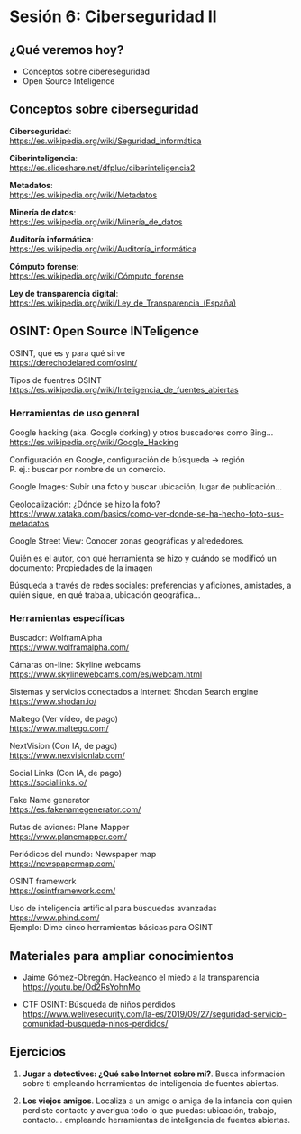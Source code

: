 ﻿# Sesión 6: Ciberseguridad II

## ¿Qué veremos hoy?

- Conceptos sobre cibereseguridad
- Open Source Inteligence

## Conceptos sobre ciberseguridad

**Ciberseguridad**:  
https://es.wikipedia.org/wiki/Seguridad_informática

**Ciberinteligencia**:  
https://es.slideshare.net/dfpluc/ciberinteligencia2

**Metadatos**:  
https://es.wikipedia.org/wiki/Metadatos

**Minería de datos**:  
https://es.wikipedia.org/wiki/Minería_de_datos

**Auditoría informática**:  
https://es.wikipedia.org/wiki/Auditoría_informática

**Cómputo forense**:  
https://es.wikipedia.org/wiki/Cómputo_forense

**Ley de transparencia digital**: 
https://es.wikipedia.org/wiki/Ley_de_Transparencia_(España)

## OSINT: Open Source INTeligence

OSINT, qué es y para qué sirve  
https://derechodelared.com/osint/

Tipos de fuentres OSINT  
https://es.wikipedia.org/wiki/Inteligencia_de_fuentes_abiertas

### Herramientas de uso general

Google hacking (aka. Google dorking) y otros buscadores como Bing...  
https://es.wikipedia.org/wiki/Google_Hacking

Configuración en Google, configuración de búsqueda → región  
P. ej.: buscar por nombre de un comercio.

Google Images: Subir una foto y buscar ubicación, lugar de publicación...

Geolocalización: ¿Dónde se hizo la foto?  
https://www.xataka.com/basics/como-ver-donde-se-ha-hecho-foto-sus-metadatos

Google Street View: Conocer zonas geográficas y alrededores.

Quién es el autor, con qué herramienta se hizo y cuándo se modificó un documento: Propiedades de la imagen

Búsqueda a través de redes sociales: preferencias y aficiones, amistades, a quién sigue, en qué trabaja, ubicación geográfica...

### Herramientas específicas
   
Buscador: WolframAlpha  
https://www.wolframalpha.com/

Cámaras on-line: Skyline webcams  
https://www.skylinewebcams.com/es/webcam.html

Sistemas y servicios conectados a Internet: Shodan Search engine  
https://www.shodan.io/

Maltego (Ver vídeo, de pago)  
https://www.maltego.com/

NextVision (Con IA, de pago)  
https://www.nexvisionlab.com/

Social Links (Con IA, de pago)  
https://sociallinks.io/

Fake Name generator  
https://es.fakenamegenerator.com/

Rutas de aviones: Plane Mapper  
https://www.planemapper.com/

Periódicos del mundo: Newspaper map  
https://newspapermap.com/

OSINT framework  
https://osintframework.com/

Uso de inteligencia artificial para búsquedas avanzadas  
https://www.phind.com/  
Ejemplo: Dime cinco herramientas básicas para OSINT

## **Materiales para ampliar conocimientos**

- Jaime Gómez-Obregón. Hackeando el miedo a la transparencia  
https://youtu.be/Od2RsYohnMo

- CTF OSINT: Búsqueda de niños perdidos  
https://www.welivesecurity.com/la-es/2019/09/27/seguridad-servicio-comunidad-busqueda-ninos-perdidos/

## **Ejercicios**

1. **Jugar a detectives: ¿Qué sabe Internet sobre mi?**. Busca información sobre ti empleando herramientas de inteligencia de fuentes abiertas.

2. **Los viejos amigos**. Localiza a un amigo o amiga de la infancia con quien perdiste contacto y averigua todo lo que puedas: ubicación, trabajo, contacto… empleando herramientas de inteligencia de fuentes abiertas.
